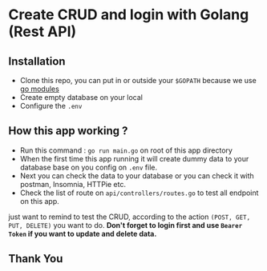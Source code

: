 # Create CRUD and login with Golang (Rest API)

## Installation

- Clone this repo, you can put in or outside your `$GOPATH` because we use [go modules][gomod]
- Create empty database on your local
- Configure the `.env`

[gomod]: https://blog.golang.org/using-go-modules

## How this app working ?
- Run this command : `go run main.go` on root of this app directory
- When the first time this app running it will create dummy data to your database base on you config on `.env` file.
- Next you can check the data to your database or you can check it with postman, Insomnia, HTTPie etc.
- Check the list of route on `api/controllers/routes.go` to test all endpoint on this app.

just want to remind to test the CRUD, according to the action `(POST, GET, PUT, DELETE)` you want to do.
**Don't forget to login first and use `Bearer Token` if you want to update and delete data.**

## Thank You